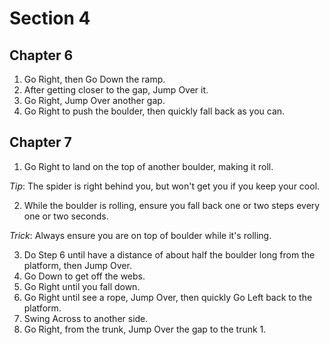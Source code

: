 # Section 4

## Chapter 6

1. Go Right, then Go Down the ramp.
2. After getting closer to the gap, Jump Over it.
3. Go Right, Jump Over another gap.
4. Go Right to push the boulder, then quickly fall back as you can.

## Chapter 7

1. Go Right to land on the top of another boulder, making it roll.

_Tip_: The spider is right behind you, but won't get you if you keep your cool.

2. While the boulder is rolling, ensure you fall back one or two steps every one or two seconds.

_Trick_: Always ensure you are on top of boulder while it's rolling.

3. Do Step 6 until have a distance of about half the boulder long from the platform, then Jump Over.
4. Go Down to get off the webs.
5. Go Right until you fall down.
6. Go Right until see a rope, Jump Over, then quickly Go Left back to the platform.
7. Swing Across to another side.
8. Go Right, from the trunk, Jump Over the gap to the trunk 1.
